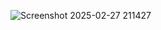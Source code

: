 
![Screenshot 2025-02-27 211427](https://github.com/user-attachments/assets/5b2228fe-a1c3-4378-b062-6ed2bae9260b)
